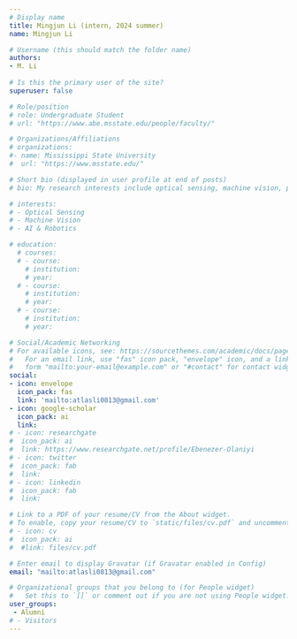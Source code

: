 ```yaml
---
# Display name
title: Mingjun Li (intern, 2024 summer)
name: Mingjun Li

# Username (this should match the folder name)
authors:
- M. Li
  
# Is this the primary user of the site?
superuser: false

# Role/position
# role: Undergraduate Student
# url: "https://www.abe.msstate.edu/people/faculty/"

# Organizations/Affiliations
# organizations:
#- name: Mississippi State University
#  url: "https://www.msstate.edu/"

# Short bio (displayed in user profile at end of posts)
# bio: My research interests include optical sensing, machine vision, precision agriculture, food assessment and data analytics.

# interests:
# - Optical Sensing
# - Machine Vision
# - AI & Robotics

# education:
  # courses:
  # - course: 
    # institution: 
    # year: 
  # - course: 
    # institution: 
    # year: 
  # - course: 
    # institution:
    # year: 

# Social/Academic Networking
# For available icons, see: https://sourcethemes.com/academic/docs/page-builder/#icons
#   For an email link, use "fas" icon pack, "envelope" icon, and a link in the
#   form "mailto:your-email@example.com" or "#contact" for contact widget.
social:
- icon: envelope
  icon_pack: fas
  link: 'mailto:atlasli0813@gmail.com' 
- icon: google-scholar
  icon_pack: ai
  link: 
# - icon: researchgate
#  icon_pack: ai
#  link: https://www.researchgate.net/profile/Ebenezer-Olaniyi
# - icon: twitter
#  icon_pack: fab
#  link: 
# - icon: linkedin
#  icon_pack: fab
#  link: 

# Link to a PDF of your resume/CV from the About widget.
# To enable, copy your resume/CV to `static/files/cv.pdf` and uncomment the lines below.
# - icon: cv
#  icon_pack: ai
#  #link: files/cv.pdf

# Enter email to display Gravatar (if Gravatar enabled in Config)
email: "mailto:atlasli0813@gmail.com"

# Organizational groups that you belong to (for People widget)
#   Set this to `[]` or comment out if you are not using People widget.
user_groups:
 - Alumni
# - Visitors
---
```

